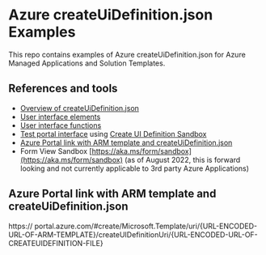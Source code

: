 # Azure createUiDefinition.json Examples

This repo contains examples of Azure createUiDefinition.json for Azure Managed Applications and Solution Templates.

## References and tools

* [Overview of createUiDefinition.json](https://docs.microsoft.com/azure/azure-resource-manager/managed-applications/create-uidefinition-overview)
* [User interface elements](https://docs.microsoft.com/azure/azure-resource-manager/managed-applications/create-uidefinition-elements)
* [User interface functions](https://docs.microsoft.com/azure/azure-resource-manager/managed-applications/create-uidefinition-functions)
* [Test portal interface](https://docs.microsoft.com/azure/azure-resource-manager/managed-applications/test-createuidefinition) using [Create UI Definition Sandbox](https://portal.azure.com/?feature.customPortal=false&#blade/Microsoft_Azure_CreateUIDef/SandboxBlade)
* [Azure Portal link with ARM template and createUiDefinition.json](https://portal.azure.com/#create/Microsoft.Template/uri/https%3A%2F%2Fraw.githubusercontent.com%2FAzure%2Fazure-quickstart-templates%2Fmaster%2Fquickstarts%2Fmicrosoft.compute%2Fvm-simple-windows%2Fazuredeploy.json/createUIDefinitionUri/https%3A%2F%2Fraw.githubusercontent.com%2FAzure%2Fazure-quickstart-templates%2Fmaster%2Fquickstarts%2Fmicrosoft.compute%2Fvm-simple-windows%2FcreateUiDefinition.json)
* Form View Sandbox [https://aka.ms/form/sandbox](https://aka.ms/form/sandbox) (as of August 2022, this is forward looking and not currently applicable to 3rd party Azure Applications)

## Azure Portal link with ARM template and createUiDefinition.json

https:// portal.azure.com/#create/Microsoft.Template/uri/{URL-ENCODED-URL-OF-ARM-TEMPLATE}/createUIDefinitionUri/{URL-ENCODED-URL-OF-CREATEUIDEFINITION-FILE}
